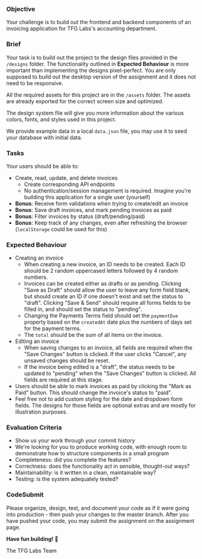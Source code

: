 ### Objective

Your challenge is to build out the frontend and backend components of an invoicing application for TFG Labs's accounting department.

### Brief

Your task is to build out the project to the design files provided in the `/designs` folder. The functionality outlined in **Expected Behaviour** is more important than implementing the designs pixel-perfect. You are only supposed to build out the desktop version of the assignment and it does not need to be responsive.

All the required assets for this project are in the `/assets` folder. The assets are already exported for the correct screen size and optimized.

The design system file will give you more information about the various colors, fonts, and styles used in this project.

We provide example data in a local `data.json` file, you may use it to seed your database with initial data.

### Tasks

Your users should be able to:

- Create, read, update, and delete invoices
  - Create corresponding API endpoints
  - No authentication/session management is required. Imagine you're building this application for a single user (yourself)
- **Bonus**: Receive form validations when trying to create/edit an invoice
- **Bonus**: Save draft invoices, and mark pending invoices as paid
- **Bonus**: Filter invoices by status (draft/pending/paid)
- **Bonus**: Keep track of any changes, even after refreshing the browser (`localStorage` could be used for this)

### Expected Behaviour

- Creating an invoice
  - When creating a new invoice, an ID needs to be created. Each ID should be 2 random uppercased letters followed by 4 random numbers.
  - Invoices can be created either as drafts or as pending. Clicking "Save as Draft" should allow the user to leave any form field blank, but should create an ID if one doesn't exist and set the status to "draft". Clicking "Save & Send" should require all forms fields to be filled in, and should set the status to "pending".
  - Changing the Payments Terms field should set the `paymentDue` property based on the `createdAt` date plus the numbers of days set for the payment terms.
  - The `total` should be the sum of all items on the invoice.
- Editing an invoice
  - When saving changes to an invoice, all fields are required when the "Save Changes" button is clicked. If the user clicks "Cancel", any unsaved changes should be reset.
  - If the invoice being edited is a "draft", the status needs to be updated to "pending" when the "Save Changes" button is clicked. All fields are required at this stage.
- Users should be able to mark invoices as paid by clicking the "Mark as Paid" button. This should change the invoice's status to "paid".
- Feel free not to add custom styling for the date and dropdown form fields. The designs for those fields are optional extras and are mostly for illustration purposes.

### Evaluation Criteria

- Show us your work through your commit history
- We're looking for you to produce working code, with enough room to demonstrate how to structure components in a small program
- Completeness: did you complete the features?
- Correctness: does the functionality act in sensible, thought-out ways?
- Maintainability: is it written in a clean, maintainable way?
- Testing: is the system adequately tested?

### CodeSubmit

Please organize, design, test, and document your code as if it were going into production - then push your changes to the master branch. After you have pushed your code, you may submit the assignment on the assignment page.

**Have fun building!** 🚀

The TFG Labs Team